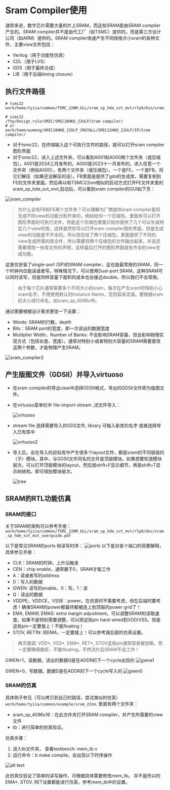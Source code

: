 # Sram Compiler使用

通常来说，数字芯片需要大量的片上SRAM，而这些SRAM是由SRAM compiler产生的。SRAM compiler并不是由代工厂（如TSMC）提供的，而是第三方设计公司（如ARM）提供的。SRAM compiler快速产生不同规格大小sram的各种文件，主要view文件包括：

- Verilog（用于功能性仿真）
- CDL（用于LVS）
- GDS（用于最终合成）
- LIB（用于后端timing closure）


## 执行文件路径

```text
# tsmc22
work/home/tyiia/common/TSMC_22NM_ULL/sram_sp_hde_svt_mvt/rlp0/bin/sram_sp_hde_svt_mvt

# simc22
/ftp/Design_rule/SMIC/SMIC28HKD_22ULP/Sram compiler/
# or 
work/home/wumeng/SMIC28HKD_22ULP_INSTALL/SMIC22HKD_22ULP/IP/Sram compiler/
```

- 对于tsmc22，在终端输入这个可执行文件的路径，就可以打开sram compiler图形界面
- 对于smic22，进入上述文件夹，可以看到A001和A000两个文件夹（或压缩包）。A001是2024三月发布的，A000是2023十一月发布的。进入任意一个文件夹（例如A000），有两个文件夹（或压缩包），一个是FE，一个是FB。将它们解压（如果还没解压的话）。FB里面是提供了gds的生成库，需要复制到FE的文件夹里面。然后再以和TSMC22nm相似的启动方式打开FE文件夹里的sram_sp_hde_svt_mvt,启动后，可以看到sram compiler的GUI如下页：

![sram_compiler](images/image.png)

> 为什么会有FB和FE两个文件夹？可以理解为厂商提供sram compiler是将生成不同view的功能分割开来的，例如给你一个压缩包，里面有可以打开图形界面的可执行文件，但是这个压缩包里面只给你提供了几个可以生成特定几个view的库，这样虽然你可以打开sram compiler图形界面，但是生成view的功能是不齐全的。所以现在给了两个压缩包，里面提供了不同的view生成所需的库文件，所以需要将两个压缩包的文件融合起来，并且还需要增改一些库文件的声明，这样最后打开的图形界面就有齐全的view生成功能。

这里仅安装了single-port (SP)的SRAM compiler，这也是最常用的SRAM，同一个时钟内仅能读或者写。特殊情况下，可以使用Dual-port SRAM，这种SRAM可以同时读写，但是同样容量下面积的成本也会接近double，所以我们不会常用。

> 由于每个芯片通常需要多个不同大小的sram，每次在产生sram时特别小心sram名字。不用使用默认的Instance Name，否则容易混淆。要根据sram的大小进行命名，如sram_sp_4096x16。

通过需要根据设计需求更改一下设置：
- Words: SRAM的行数，depth
- Bits：SRAM port的宽度，即一次读出的数据宽度
- Multiplier Width，Number of Banks: 不会影响SRAM容量，但会影响物理实现方式（包括长度、宽度）。通常对特别小或者特别大容量的SRAM需要更改这两个参数，才能物理产生SRAM。

![sram_compiler2](images/image-2.png)

## 产生版图文件（GDSII）并导入virtuoso

- 在sram compiler的导出view中选择GDSII格式，导出的GDSII文件即为版图文件。
- 在virtuoso菜单栏中 file-import-stream ,流文件导入：

  ![virtuoso](images/image-3.png)

- stream file 选择需要导入的GDS文件, library 可输入新库的名字 或者选择导入已有库中

  ![virtuoso2](images/image-4.png)

- 导入后，会在导入的目标库中产生很多个layout文件，都是sram的不同层级的（子）模块。其中，与GDSII文件同名的文件是顶层模块。如果想要知道模块层次，可以打开顶层模块的layout，然后按shift+F显示细节，再按shift+T显示树结构，即可得到模块层次。

  ![tree](images/image-5.png)

## SRAM的RTL功能仿真

### SRAM的接口

关于SRAM的架构可以参考手册：`work/home/tyiia/common/TSMC_22NM_ULL/sram_sp_hde_svt_mvt/rlp0/doc/sram_sp_hde_svt_mvt_userguide.pdf`

以下是常见SRAM的ports 和读写时序：
![ports](images/image-6.png)
以下是对各个端口的简要解释，具体参见手册：
- CLK：SRAM的时钟，上升沿触发
- CEN：chip enable，通常置于0，SRAM才能工作
- A：读或者写的address
- D：写入的数据
- GWEN: 读写的enable，0：写，1：读
- Q：读出的数据
- VDDPE，VDDCE，VSSE：power。在仿真时不需要考虑，但在后端时要考虑！确保SRAM的power都最终都被连上到顶层的power grid了！
- EMA, EMAW, EMAS: extra margin adjustment。可以调整SRAM的读取速度。如果不是特别需要调整，可以把这些pin hard-wired到VDD/VSS。但是这些pin一定要接上！不能floating！
- STOV, RET1N: 同EMA，一定要接上！可以参考我后面的仿真设置。

> 再次强调: VDD*, VSS*, EMA*, RET*, STOV这些pin通常容易被忽略，但一定要确保接好，不能floating，不然流片后SRAM不会工作！

GWEN=1，读数据。读出的数据Q是在ADDR的下一个cycle出现的
![gwne1](images/image-7.png)

GWEN=0，写数据。数据D是在ADDR的下一个cycle写入的
![gwen0](images/image-8.png)

### SRAM的仿真
具体例子参见（可以拷贝到自己的路径，尝试类似的仿真）`work/home/tyiia/common/example/sram_22nm`.
里面有两个文件夹：
- sram_sp_4096x16：在此文件夹打开SRAM compiler，并产生所需要的view文件
- tb：进行简单的仿真验证。

仿真步骤：
1.	进入tb文件夹， 查看testbench: mem_tb.v
2.	运行命令：b make compile，会出现以下时序操作

![alt text](images/image-9.png)

此仿真仅验证了简单的读写操作，可根据具体需要修改mem_tb。
并不是所以的EMA*, STOV, RET设置都能进行仿真，参考mem_tb中的设置。
